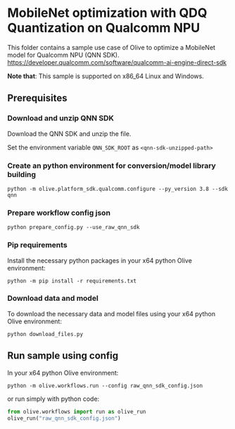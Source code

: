 # MobileNet optimization with QDQ Quantization on Qualcomm NPU
This folder contains a sample use case of Olive to optimize a MobileNet model for Qualcomm NPU (QNN SDK).
https://developer.qualcomm.com/software/qualcomm-ai-engine-direct-sdk

**Note that**: This sample is supported on x86_64 Linux and Windows.

## Prerequisites
### Download and unzip QNN SDK
Download the QNN SDK and unzip the file.

Set the environment variable `QNN_SDK_ROOT` as `<qnn-sdk-unzipped-path>`

### Create an python environment for conversion/model library building
```
python -m olive.platform_sdk.qualcomm.configure --py_version 3.8 --sdk qnn
```

### Prepare workflow config json
```
python prepare_config.py --use_raw_qnn_sdk
```

### Pip requirements
Install the necessary python packages in your x64 python Olive environment:
```
python -m pip install -r requirements.txt
```

### Download data and model
To download the necessary data and model files using your x64 python Olive environment:
```
python download_files.py
```

## Run sample using config
In your x64 python Olive environment:

```
python -m olive.workflows.run --config raw_qnn_sdk_config.json
```

or run simply with python code:
```python
from olive.workflows import run as olive_run
olive_run("raw_qnn_sdk_config.json")
```
